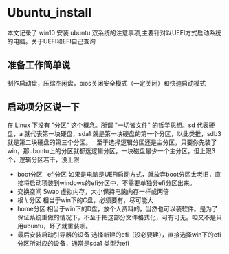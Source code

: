 # Ubuntu_install


本文记录了 win10 安装 ubuntu 双系统的注意事项,主要针对以UEFI方式启动系统的电脑。关于UEFI和EFI自己查询
<!--more-->

## 准备工作简单说
制作启动盘，压缩空闲盘，bios关闭安全模式（一定关闭）和快速启动模式
## 启动项分区说一下
在 Linux 下没有 "分区" 这个概念。所谓 "一切皆文件" 的哲学思想。sd 代表硬盘，a 就代表第一块硬盘，sda1 就是第一块硬盘的第一个分区，以此类推，sdb3 就是第二块硬盘的第三个分区。
 
至于选择逻辑分区还是主分区，只要你先装了win，那ubuntu上的分区就都选逻辑分区，一块磁盘最少一个主分区，但上限3个，逻辑分区若干，没上限
 
* boot分区   efi分区
如果是电脑是UEFI启动方式，就放弃boot分区太老旧，直接将启动项装到windows的efi分区中，不需要单独分efi分区出来。
* 交换空间 Swap
虚拟内存，大小保持电脑内存一样或两倍
* 根 \ 分区
相当于win下的C盘，必须要有，尽可能大
* home分区
相当于win下的D盘，放个人资料的，当然也可以装软件。是为了保证系统重做的情况下，不至于把这部分文件格式化，可有可无。咱又不是只用ubuntu，坏了就重装呗。
* 最后安装启动引导器的设备
选择新建的efi（没必要建），直接选择win下的efi分区所对应的设备，通常是sda1 类型为efi

